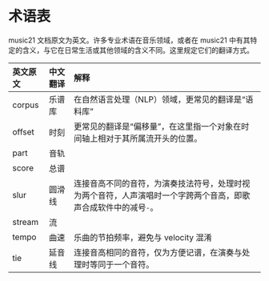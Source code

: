 # 术语表
music21 文档原文为英文。许多专业术语在音乐领域，或者在 music21 中有其特定的含义，与它在日常生活或其他领域的含义不同。这里规定它们的翻译方式。

| 英文原文 | 中文翻译 | 解释 |
|:-|:-|:-|
| corpus | 乐谱库 | 在自然语言处理（NLP）领域，更常见的翻译是“语料库” |
| offset | 时刻 | 更常见的翻译是“偏移量”，在这里指一个对象在时间轴上相对于其所属流开头的位置。 |
| part | 音轨 | |
| score | 总谱 | |
| slur | 圆滑线 | 连接音高不同的音符，为演奏技法符号，处理时视为两个音符，人声演唱时一个字跨两个音高，即歌声合成软件中的减号`-`。 |
| stream | 流 | |
| tempo | 曲速 | 乐曲的节拍频率，避免与 velocity 混淆 |
| tie | 延音线 | 连接音高相同的音符，仅为方便记谱，在演奏与处理时等同于一个音符。 |